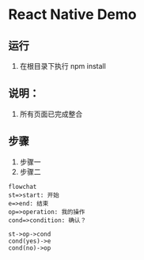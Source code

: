  # React Native Demo
 ## 运行
 1. 在根目录下执行 npm install
 ## 说明：
 1. 所有页面已完成整合
 ## 步骤
 1. 步骤一
 2. 步骤二
```mermaid
flowchat
st=>start: 开始
e=>end: 结束
op=>operation: 我的操作
cond=>condition: 确认？

st->op->cond
cond(yes)->e
cond(no)->op
```
